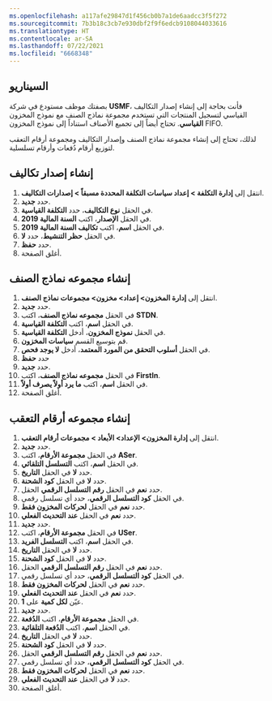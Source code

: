 ```yaml
---
ms.openlocfilehash: a117afe29847d1f456cb0b7a1de6aadcc3f5f272
ms.sourcegitcommit: 7b3b18c3cb7e930dbf2f9f6edcb9108044033616
ms.translationtype: HT
ms.contentlocale: ar-SA
ms.lasthandoff: 07/22/2021
ms.locfileid: "6668348"
---
```

## <a name="scenario"></a>السيناريو
بصفتك موظف مستودع في شركة **‎USMF**، فأنت بحاجة إلى إنشاء إصدار التكاليف القياسي لتسجيل المنتجات التي تستخدم مجموعة نماذج الصنف مع نموذج المخزون **القياسي**. تحتاج أيضاً إلى تجميع الأصناف استناداً إلى نموذج المخزون FIFO.

لذلك، تحتاج إلى إنشاء مجموعة نماذج الصنف وإصدار التكاليف ومجموعة أرقام التعقب لتوزيع أرقام دُفعات وأرقام تسلسلية.

## <a name="create-a-costing-version"></a>إنشاء إصدار تكاليف 

1.  انتقل إلى **إدارة التكلفة > إعداد سياسات التكلفة المحددة مسبقاً > إصدارات التكاليف**.
2.  حدد **جديد‏‎**.
3.  في الحقل **نوع التكاليف**، حدد **التكلفة القياسية**.
4.  في الحقل **الإصدار**، اكتب **السنة المالية 2019**.
5.  في الحقل **اسم**، اكتب **تكاليف السنة المالية 2019**.
6.  في الحقل **حظر التنشيط**، حدد **لا**.
7.  حدد **حفظ**.
8.  أغلق الصفحة.


## <a name="create-an-item-model-group"></a>إنشاء مجموعه نماذج الصنف 

1.  انتقل إلى **إدارة المخزون> إعداد> مخزون> مجموعات نماذج الصنف**.
2.  حدد **جديد**.
3.  في الحقل **مجموعه نماذج الصنف**، اكتب **STDN**.
4.  في الحقل **اسم**، اكتب **التكلفة القياسية**.
5.  في الحقل **نموذج المخزون**، أدخل **التكلفة القياسية**.
6.  قم بتوسيع القسم **سياسات المخزون**.
7.  في الحقل **أسلوب التحقق من المورد المعتمد**، أدخل **لا يوجد فحص**.
8.  حدد **حفظ**
8.  حدد **جديد**.
9.  في الحقل **مجموعه نماذج الصنف**، اكتب **FirstIn**.
10. في الحقل **اسم**، اكتب **ما يرد أولاً يصرف أولاً**.
11. أغلق الصفحة.


## <a name="create-a-tracking-number-group"></a>إنشاء مجموعه أرقام التعقب 

1.  انتقل إلى **إدارة المخزون> الإعداد> الأبعاد > مجموعات أرقام التعقب**.
2.  حدد **جديد**.
3.  في الحقل **مجموعة الأرقام**، اكتب **ASer**.
4.  في الحقل **اسم**، اكتب **التسلسل التلقائي**.
5.  حدد **لا** في الحقل **التاريخ**.
6.  حدد **لا** في الحقل **كود الشحنة**.
7.  حدد **نعم** في الحقل **رقم التسلسل الرقمي** الحقل.
8.  في الحقل **كود التسلسل الرقمي**، حدد أي تسلسل رقمي.
8.  حدد **نعم** في الحقل **لحركات المخزون فقط**.
9.  حدد **نعم** في الحقل **عند التحديث الفعلي**.
10. حدد **جديد**.
11. في الحقل **مجموعة الأرقام**، اكتب **USer**.
12. في الحقل **اسم**، اكتب **التسلسل الفريد**.
13. حدد **لا** في الحقل **التاريخ**.
14. حدد **لا** في الحقل **كود الشحنة**.
15. حدد **نعم** في الحقل **رقم التسلسل الرقمي** الحقل.
16. في الحقل **كود التسلسل الرقمي**، حدد أي تسلسل رقمي.
17. حدد **نعم** في الحقل **لحركات المخزون فقط**.
18. حدد **نعم** في الحقل **عند التحديث الفعلي**.
19. عيّن **لكل كمية** على **1**.
20. حدد **جديد**.
21. في الحقل **مجموعة الأرقام**، اكتب **الدُفعة**.
22. في الحقل **اسم**، اكتب **الدُفعة التلقائية**.
23. حدد **لا** في الحقل **التاريخ**.
24. حدد **لا** في الحقل **كود الشحنة**.
25. حدد **نعم** في الحقل **رقم التسلسل الرقمي** الحقل.
26. في الحقل **كود التسلسل الرقمي**، حدد أي تسلسل رقمي.
27. حدد **نعم** في الحقل **لحركات المخزون فقط**.
28. حدد **لا** في الحقل **عند التحديث الفعلي**.
29. أغلق الصفحة.




